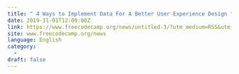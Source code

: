 ```yaml
---
title: " 4 Ways to Implement Data For A Better User Experience Design "
date: 2019-11-01T12:00:00Z
link: https://www.freecodecamp.org/news/untitled-3/?utm_medium=RSS&utm_source=news.12bit.vn
site: www.freecodecamp.org/news
language: English
category:
  -   
draft: false
---
```

